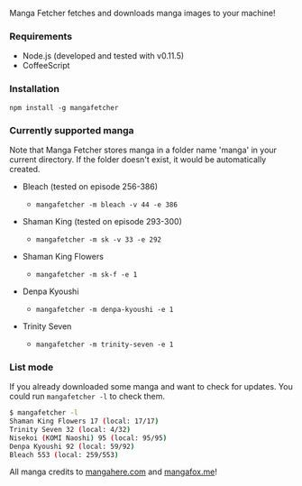 Manga Fetcher fetches and downloads manga images to your machine!

### Requirements

- Node.js (developed and tested with v0.11.5)
- CoffeeScript

### Installation
`npm install -g mangafetcher`

### Currently supported manga

Note that Manga Fetcher stores manga in a folder name 'manga' in your current directory.
If the folder doesn't exist, it would be automatically created.

- Bleach (tested on episode 256-386)
  - `mangafetcher -m bleach -v 44 -e 386`

- Shaman King (tested on episode 293-300)
  - `mangafetcher -m sk -v 33 -e 292`

- Shaman King Flowers
  - `mangafetcher -m sk-f -e 1`

- Denpa Kyoushi
  - `mangafetcher -m denpa-kyoushi -e 1`

- Trinity Seven
  - `mangafetcher -m trinity-seven -e 1`

### List mode

If you already downloaded some manga and want to check for updates.
You could run `mangafetcher -l` to check them.

``` bash
$ mangafetcher -l
Shaman King Flowers 17 (local: 17/17)
Trinity Seven 32 (local: 4/32)
Nisekoi (KOMI Naoshi) 95 (local: 95/95)
Denpa Kyoushi 92 (local: 59/92)
Bleach 553 (local: 259/553)
```

All manga credits to [mangahere.com](http://mangahere.com) and [mangafox.me](http://mangafox.me)!
